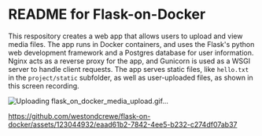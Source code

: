 # README for Flask-on-Docker
This respository creates a web app that allows users to upload and view media files. The app runs in Docker containers, and uses the Flask's python web development framework and a Postgres database for user information. Nginx acts as a reverse proxy for the app, and Gunicorn is used as a WSGI server to handle client requests. The app serves static files, like ```hello.txt``` in the ```project/static``` subfolder, as well as user-uploaded files, as shown in this screen recording. 

![Uploading flask_on_docker_media_upload.gif…]()


https://github.com/westondcrewe/flask-on-docker/assets/123044932/eaad61b2-7842-4ee5-b232-c274df07ab37

